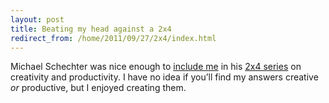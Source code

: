 ```yaml
---
layout: post
title: Beating my head against a 2x4
redirect_from: /home/2011/09/27/2x4/index.html
---
```

<p>Michael Schechter was nice enough to <a href="http://michaelschechter.me/2x4-with-eddie-smith/">include me</a> in his <a href="http://michaelschechter.me/tag/2x4/">2x4 series</a> on creativity and productivity. I have no idea if you’ll find my answers creative <em>or</em> productive, but I enjoyed creating them.</p>
